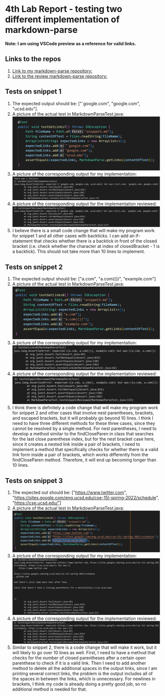 # 4th Lab Report - testing two different implementation of markdown-parse  

**Note: I am using VSCode preview as a reference for valid links.**  

## Links to the repos  
1. [Link to my markdown-parse repository:](https://github.com/MarkH857/markdown-parser)  
2. [Link to the review markdown-parse repository:](https://github.com/colecarter96/markdown-parser)  

## Tests on snippet 1  
1. The expected output should be: ["`google.com", "google.com", "ucsd.edu"].  
2. A picture of the actual test in MarkdownParseTest.java:  
![image](lab4_pics/MyTest1Code.png)  
3. A picture of the corresponding output for my implementation:  
![image](lab4_pics/MyTest1Output.png)  
4. A picture of the corresponding output for the implementation reviewed:  
![image](lab4_pics/ReviewedTest1Output.png)  
5. I believe there is a small code change that will make my program work for
snippet 1 and all other cases with backticks. I can add an if-statement that 
checks whether there is a backtick in front of the closed bracket (i.e. check
whether the character at index of closedBracket - 1 is a backtick). This should
not take more than 10 lines to implement.


## Tests on snippet 2  
1. The expected output should be: ["a.com", "a.com(())", "example.com"]  
2. A picture of the actual test in MarkdownParseTest.java:  
![image](lab4_pics/MyTest2Code.png)  
3. A picture of the corresponding output for my implementation:  
![image](lab4_pics/MyTest2Output.png)  
4. A picture of the corresponding output for the implementation reviewed:  
![image](lab4_pics/ReviewedTest2Output.png)  
5. I think there is definitely a code change that will make my program work for
snippet 2 and other cases that involve nest parentheses, brackets, and escaped 
brackets, but it will probably go beyond 10 lines. I think I need to have three 
different methods for these three cases, since they cannot be resolved by a 
single method. For nest parentheses, I need to develop a method similar to the
findCloseParen in class that searches for the last close parenthese index, but 
for the nest bracket case here, since it creates a nested link inside a pair of
brackets, I need to implement a method that specifically checks for whether 
there is a valid link form inside a pair of brackets, which works differently 
from the findCloseParen method. Therefore, it will end up becoming longer than 
10 lines.


## Tests on snippet 3  
1. The expected out should be: ["https://www.twitter.com", "https://sites.google.com/eng.ucsd.edu/cse-15l-spring-2022/schedule", "https://cse.ucsd.edu/"]  
2. A picture of the actual test in MarkdownParseTest.java:  
![image](lab4_pics/MyTest3Code.png)  
3. A picture of the corresponding output for my implementation:  
![image](lab4_pics/MyTest3Output.png)  
4. A picture of the corresponding output for the implementation reviewed:  
![image](lab4_pics/ReviewedTest3Output.png)  
5. Similar to snippet 2, there is a code change that will make it work, but it 
will likely to go over 10 lines as well. First, I need to have a method that 
checks for the number of closed parentheses after a certain open parenthese to
check if it is a valid link. Then I need to add another method to delete all 
the additional spaces in the output links, since I am printing several correct 
links, the problem is the output includes all of the spaces in between the 
links, which is unnecessary. For newlines in brackets, I think my code is 
already doing a pretty good job, so no additional method is needed for that.